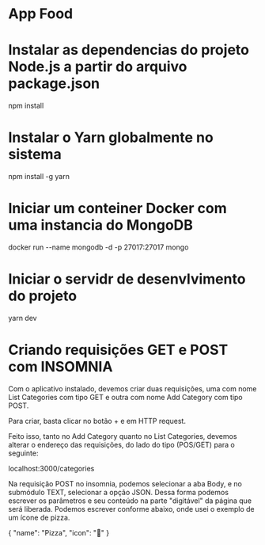 # App Food

# Instalar as dependencias do projeto Node.js a partir do arquivo package.json

npm install

# Instalar o Yarn globalmente no sistema

npm install -g yarn

# Iniciar um conteiner Docker com uma instancia do MongoDB

docker run --name mongodb -d -p 27017:27017 mongo

# Iniciar o servidr de desenvlvimento do projeto

yarn dev

######

# Criando requisições GET e POST com INSOMNIA

Com o aplicativo instalado, devemos criar duas requisições, uma com nome List Categories com tipo GET e outra com nome Add Category com tipo POST.

Para criar, basta clicar no botão + e em HTTP request.

Feito isso, tanto no Add Category quanto no List Categories, devemos alterar o endereço das requisições, do lado do tipo (POS/GET) para o seguinte:

localhost:3000/categories

Na requisição POST no insomnia, podemos selecionar a aba Body, e no submódulo TEXT, selecionar a opção JSON. Dessa forma podemos escrever os parâmetros e seu conteúdo na parte "digitável" da página que será liberada. Podemos escrever conforme abaixo, onde usei o exemplo de um ícone de pizza.

{
    "name": "Pizza",
    "icon": "🍕"
}

